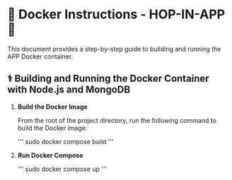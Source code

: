 # 🐋 Docker Instructions - HOP-IN-APP 🐋

This document provides a step-by-step guide to building and running the APP Docker container.

## ⚕️ Building and Running the Docker Container with Node.js and MongoDB

1. **Build the Docker Image**

   From the root of the project directory, run the following command to build the Docker image:

   '''
   sudo docker compose build
   '''

2. **Run Docker Compose**

   '''
   sudo docker compose up
   '''
